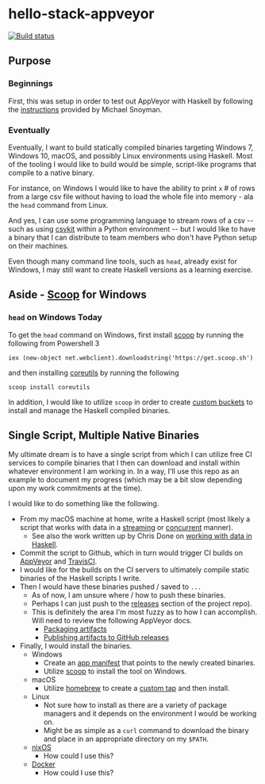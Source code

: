 # hello-stack-appveyor

[![Build status](https://ci.appveyor.com/api/projects/status/9rp94ob7adhon3ar/branch/master?svg=true)](https://ci.appveyor.com/project/curtisalexander/hello-stack-appveyor/branch/master)

## Purpose

### Beginnings
First, this was setup in order to test out AppVeyor with Haskell by following the [instructions](https://www.snoyman.com/blog/2016/08/appveyor-haskell-windows-ci) provided by Michael Snoyman.

### Eventually
Eventually, I want to build statically compiled binaries targeting Windows 7, Windows 10, macOS, and possibly Linux environments using Haskell.  Most of the tooling I would like to build would be simple, script-like programs that compile to a native binary.

For instance, on Windows I would like to have the ability to print `x` # of rows from a large csv file without having to load the whole file into memory - ala the `head` command from Linux.

And yes, I can use some programming language to stream rows of a csv -- such as using [csvkit](http://csvkit.readthedocs.io/en/latest/) within a Python environment -- but I would like to have a binary that I can distribute to team members who don't have Python setup on their machines.

Even though many command line tools, such as `head`, already exist for Windows, I may still want to create Haskell versions as a learning exercise.

## Aside - [Scoop](http://scoop.sh) for Windows

### `head` on Windows Today
To get the `head` command on Windows, first install [scoop](http://scoop.sh) by running the following from Powershell 3

```
iex (new-object net.webclient).downloadstring('https://get.scoop.sh')
```

and then installing [coreutils](https://github.com/lukesampson/scoop/blob/master/bucket/coreutils.json) by running the following

```
scoop install coreutils
```

In addition, I would like to utilize `scoop` in order to create [custom buckets](https://github.com/lukesampson/scoop/wiki/Buckets#creating-your-own-bucket) to install and manage the Haskell compiled binaries.


## Single Script, Multiple Native Binaries
My ultimate dream is to have a single script from which I can utilize free CI services to compile binaries that I then can download and install within whatever environment I am working in.  In a way, I'll use this repo as an example to document my progress (which may be a bit slow depending upon my work commitments at the time).

I would like to do something like the following.

* From my macOS machine at home, write a Haskell script (most likely a script that works with data in a [streaming](https://haskell-lang.org/library/conduit) or [concurrent](https://haskell-lang.org/library/async) manner).
    * See also the work written up by Chris Done on [working with data in Haskell](https://www.fpcomplete.com/blog/2016/09/data-haskell).
* Commit the script to Github, which in turn would trigger CI builds on [AppVeyor](https://www.appveyor.com/) and [TravisCI](https://travis-ci.org/).
* I would like for the builds on the CI servers to ultimately compile static binaries of the Haskell scripts I write.
* Then I would have these binaries pushed / saved to `...`
    * As of now, I am unsure where / how to push these binaries.
    * Perhaps I can just push to the [releases](https://github.com/curtisalexander/hello-stack-appveyor/releases) section of the project repo).
    * This is definitely the area I'm most fuzzy as to how I can accomplish.  Will need to review the following AppVeyor docs.
        * [Packaging artifacts](https://www.appveyor.com/docs/packaging-artifacts/)
        * [Publishing artifacts to GitHub releases](https://www.appveyor.com/docs/deployment/github/)
* Finally, I would install the binaries.
    * Windows
        * Create an [app manifest](https://github.com/lukesampson/scoop/wiki/App-Manifests) that points to the newly created binaries.
        * Utilize [scoop](http://scoop.sh) to install the tool on Windows.
    * macOS
        * Utilize [homebrew](https://brew.sh/) to create a [custom tap](https://github.com/Homebrew/brew/blob/master/docs/How-to-Create-and-Maintain-a-Tap.md) and then install.
    * Linux
        * Not sure how to install as there are a variety of package managers and it depends on the environment I would be working on.
        * Might be as simple as a `curl` command to download the binary and place in an appropriate directory on my `$PATH`.
    * [nixOS](https://nixos.org/)
        * How could I use this?
    * [Docker](https://www.docker.com/)
        * How could I use this?

